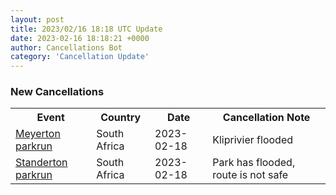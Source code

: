 ```yaml
---
layout: post
title: 2023/02/16 18:18 UTC Update
date: 2023-02-16 18:18:21 +0000
author: Cancellations Bot
category: 'Cancellation Update'
---
```


<h3>New Cancellations</h3>
<div class='hscrollable'>
<table style='width: 100%'>
    <tr>
        <th>Event</th>
        <th>Country</th>
        <th>Date</th>
        <th>Cancellation Note</th>
    </tr>
    <tr>
        <td><a href="https://www.parkrun.co.za/meyerton">Meyerton parkrun</a></td>
        <td>South Africa</td>
        <td>2023-02-18</td>
        <td>Kliprivier flooded</td>
    </tr>
    <tr>
        <td><a href="https://www.parkrun.co.za/standerton">Standerton parkrun</a></td>
        <td>South Africa</td>
        <td>2023-02-18</td>
        <td>Park has flooded, route is not safe</td>
    </tr>
</table>
</div>
